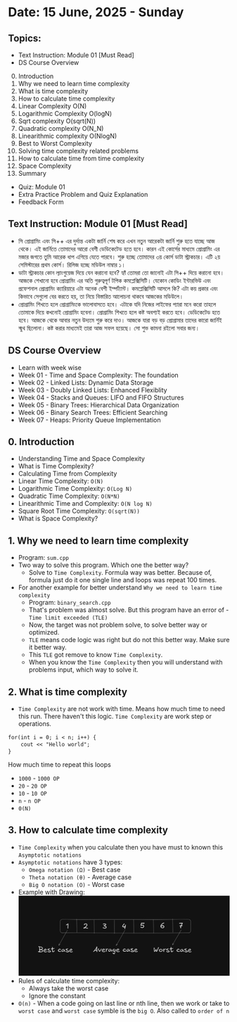 # Date: 15 June, 2025 - Sunday

## Topics:
- Text Instruction: Module 01 [Must Read]
- DS Course Overview
0. Introduction
1. Why we need to learn time complexity
2. What is time complexity
3. How to calculate time complexity
4. Linear Complexity O(N)
5. Logarithmic Complexity O(logN)
6. Sqrt complexity O(sqrt(N))
7. Quadratic complexity O(N_N)
8. Linearithmic complexity O(NlogN)
9. Best to Worst Complexity
10. Solving time complexity related problems
11. How to calculate time from time complexity
12. Space Complexity
13. Summary
- Quiz: Module 01
- Extra Practice Problem and Quiz Explanation
- Feedback Form

## Text Instruction: Module 01 [Must Read]
- সি প্রোগ্রামিং এবং সি++ এর দুর্দান্ত একটা জার্নি শেষ করে এখন নতুন আরেকটা জার্নি শুরু হতে যাচ্ছে আজ থেকে। এই জার্নিতে তোমাদের আরো বেশী ডেডিকেটেড হতে হবে। কারন এই কোর্সের মাধ্যমে প্রোগ্রামিং এর মজার জগতে তুমি আরেক ধাপ এগিয়ে যেতে পারবে। শুরু হচ্ছে তোমাদের ৩য় কোর্স ডাটা স্ট্রাকচার। এটি ২য় সেমিস্টারের প্রথম কোর্স। রিলিজ হচ্ছে মডিউল নাম্বার ১।
- ডাটা স্ট্রাকচার কোন ল্যাংগুয়েজ দিয়ে যেন করানো হবে? হ্যাঁ তোমরা তো জানোই এটা সি++ দিয়ে করানো হবে। আজকে শেখানো হবে প্রোগ্রামিং এর অতি গুরুত্বপূর্ণ টপিক কমপ্লেক্সিসিটি। যেকোন কোডিং ইন্টারভিউ এবং প্রফেশনাল প্রোগ্রামিং ক্যারিয়ারে এটা অনেক বেশী ইম্পর্ট্যান্ট। কমপ্লেক্সিসিটি আসলে কি? এটা কয় প্রকার এবং কিভাবে সেগুলো বের করতে হয়, তা নিয়ে বিস্তারিত আলোচনা থাকবে আজকের মডিউলে।
- প্রোগ্রামিং শিখতে হলে প্রোগ্রামিংকে ভালোবাসতে হবে। এটাকে যদি নিজের লাইফের প্যারা মনে করো তাহলে তোমাকে দিয়ে কখনোই প্রোগ্রামিং হবেনা। প্রোগ্রামিং শিখতে হলে কষ্ট অবশ্যই করতে হবে। ডেডিকেটেড হতে হবে। আজকে থেকে আবার নতুন উদ্যমে শুরু করে দাও। আজকে যারা বড় বড় প্রোগ্রামার তাদের কারো জার্নিই স্মুথ ছিলোনা। কষ্ট করার মাধ্যমেই তারা আজ সফল হয়েছে। সো শুভ কামনা রইলো সবার জন্য।

## DS Course Overview
- Learn with week wise
- Week 01 - Time and Space Complexity: The foundation
- Week 02 - Linked Lists: Dynamic Data Storage
- Week 03 - Doubly Linked Lists: Enhanced Flexiblity
- Week 04 - Stacks and Queues: LIFO and FIFO Structures
- Week 05 - Binary Trees: Hierarchical Data Organization
- Week 06 - Binary Search Trees: Efficient Searching
- Week 07 - Heaps: Priority Queue Implementation

## 0. Introduction
- Understanding Time and Space Complexity
- What is Time Complexity?
- Calculating Time from Complexity
- Linear Time Complexity: `O(N)`
- Logarithmic Time Complexity: `O(Log N)`
- Quadratic Time Complexity: `O(N*N)`
- Linearithmic Time and Complexity: `O(N log N)`
- Square Root Time Complexity: `O(sqrt(N))`
- What is Space Complexity?

## 1. Why we need to learn time complexity
- Program: `sum.cpp`
- Two way to solve this program. Which one the better way?
    - Solve to `Time Complexity`. Formula way was better. Because of, formula just do it one single line and loops was repeat 100 times.
- For another example for better understand `Why we need to learn time complexity`
    - Program: `binary_search.cpp`
    - That's problem was almost solve. But this program have an error of - `Time limit exceeded (TLE)`
    - Now, the target was not problem solve, to solve better way or optimized.
    - `TLE` means code logic was right but do not this better way. Make sure it better way.
    - This `TLE` got remove to know `Time Complexity`.
    - When you know the `Time Complexity` then you will understand with problems input, which way to solve it.

## 2. What is time complexity
- `Time Complexity` are not work with time. Means how much time to need this run. There haven't this logic. `Time Complexity` are work step or operations.
```
for(int i = 0; i < n; i++) {
    cout << "Hello world";
}
```
How much time to repeat this loops
- `1000` - `1000 OP`
- `20` - `20 OP`
- `10` - `10 OP`
- `n` - `n OP`
- `0(N)`

## 3. How to calculate time complexity
- `Time Complexity` when you calculate then you have must to known this `Asymptotic notations`
- `Asymptotic notations` have 3 types:
    - `Omega notation (Ω)` - Best case
    - `Theta notation (θ)` - Average case
    - `Big O notation (O)` - Worst case
- Example with Drawing:
![Asymptotic notations](./images/draw.png)
- Rules of calculate time complexity:
    - Always take the worst case
    - Ignore the constant
- `O(n)` - When a code going on last line or nth line, then we work or take to `worst case` and `worst case` symble is the `big O`. Also called to `order of n`